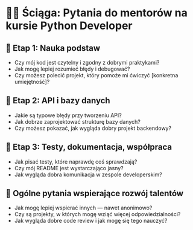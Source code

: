 # 🧑‍🏫 Ściąga: Pytania do mentorów na kursie Python Developer

## 🔹 Etap 1: Nauka podstaw
- Czy mój kod jest czytelny i zgodny z dobrymi praktykami?
- Jak mogę lepiej rozumieć błędy i debugować?
- Czy możesz polecić projekt, który pomoże mi ćwiczyć [konkretna umiejętność]?

## 🔹 Etap 2: API i bazy danych
- Jakie są typowe błędy przy tworzeniu API?
- Jak dobrze zaprojektować strukturę bazy danych?
- Czy możesz pokazać, jak wygląda dobry projekt backendowy?

## 🔹 Etap 3: Testy, dokumentacja, współpraca
- Jak pisać testy, które naprawdę coś sprawdzają?
- Czy mój README jest wystarczająco jasny?
- Jak wygląda dobra komunikacja w zespole developerskim?

## 🔹 Ogólne pytania wspierające rozwój talentów
- Jak mogę lepiej wspierać innych — nawet anonimowo?
- Czy są projekty, w których mogę wziąć więcej odpowiedzialności?
- Jak wygląda dobre code review i jak mogę się tego nauczyć?
